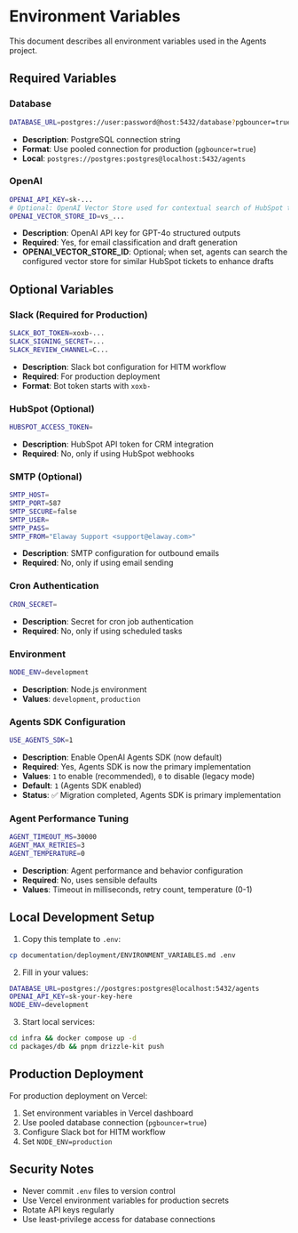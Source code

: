 # Environment Variables

This document describes all environment variables used in the Agents project.

## Required Variables

### Database

```bash
DATABASE_URL=postgres://user:password@host:5432/database?pgbouncer=true&connection_limit=1
```

- **Description**: PostgreSQL connection string
- **Format**: Use pooled connection for production (`pgbouncer=true`)
- **Local**: `postgres://postgres:postgres@localhost:5432/agents`

### OpenAI

```bash
OPENAI_API_KEY=sk-...
# Optional: OpenAI Vector Store used for contextual search of HubSpot tickets
OPENAI_VECTOR_STORE_ID=vs_...
```

- **Description**: OpenAI API key for GPT-4o structured outputs
- **Required**: Yes, for email classification and draft generation
- **OPENAI_VECTOR_STORE_ID**: Optional; when set, agents can search the configured vector store for similar HubSpot tickets to enhance drafts

## Optional Variables

### Slack (Required for Production)

```bash
SLACK_BOT_TOKEN=xoxb-...
SLACK_SIGNING_SECRET=...
SLACK_REVIEW_CHANNEL=C...
```

- **Description**: Slack bot configuration for HITM workflow
- **Required**: For production deployment
- **Format**: Bot token starts with `xoxb-`

### HubSpot (Optional)

```bash
HUBSPOT_ACCESS_TOKEN=
```

- **Description**: HubSpot API token for CRM integration
- **Required**: No, only if using HubSpot webhooks

### SMTP (Optional)

```bash
SMTP_HOST=
SMTP_PORT=587
SMTP_SECURE=false
SMTP_USER=
SMTP_PASS=
SMTP_FROM="Elaway Support <support@elaway.com>"
```

- **Description**: SMTP configuration for outbound emails
- **Required**: No, only if using email sending

### Cron Authentication

```bash
CRON_SECRET=
```

- **Description**: Secret for cron job authentication
- **Required**: No, only if using scheduled tasks

### Environment

```bash
NODE_ENV=development
```

- **Description**: Node.js environment
- **Values**: `development`, `production`

### Agents SDK Configuration

```bash
USE_AGENTS_SDK=1
```

- **Description**: Enable OpenAI Agents SDK (now default)
- **Required**: Yes, Agents SDK is now the primary implementation
- **Values**: `1` to enable (recommended), `0` to disable (legacy mode)
- **Default**: `1` (Agents SDK enabled)
- **Status**: ✅ Migration completed, Agents SDK is primary implementation

### Agent Performance Tuning

```bash
AGENT_TIMEOUT_MS=30000
AGENT_MAX_RETRIES=3
AGENT_TEMPERATURE=0
```

- **Description**: Agent performance and behavior configuration
- **Required**: No, uses sensible defaults
- **Values**: Timeout in milliseconds, retry count, temperature (0-1)

## Local Development Setup

1. Copy this template to `.env`:

```bash
cp documentation/deployment/ENVIRONMENT_VARIABLES.md .env
```

2. Fill in your values:

```bash
DATABASE_URL=postgres://postgres:postgres@localhost:5432/agents
OPENAI_API_KEY=sk-your-key-here
NODE_ENV=development
```

3. Start local services:

```bash
cd infra && docker compose up -d
cd packages/db && pnpm drizzle-kit push
```

## Production Deployment

For production deployment on Vercel:

1. Set environment variables in Vercel dashboard
2. Use pooled database connection (`pgbouncer=true`)
3. Configure Slack bot for HITM workflow
4. Set `NODE_ENV=production`

## Security Notes

- Never commit `.env` files to version control
- Use Vercel environment variables for production secrets
- Rotate API keys regularly
- Use least-privilege access for database connections
